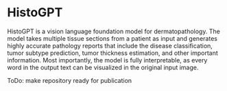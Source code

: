 # HistoGPT

HistoGPT is a vision language foundation model for dermatopathology. The model takes multiple tissue sections from a patient as input and generates highly accurate pathology reports that include the disease classification, tumor subtype prediction, tumor thickness estimation, and other important information. Most importantly, the model is fully interpretable, as every word in the output text can be visualized in the original input image.



ToDo: make repository ready for publication

